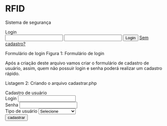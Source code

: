 # RFID
Sistema de segurança
<html>
    <head>
        <title></title>
        <meta http-equiv="Content-Type" content="text/html; charset=UTF-8">
    </head>
    <body>
        <div>
            Login
        </div>
        <form action="controle.php" method="post">
            <input type="text" name="login" value="" />
            <input type="password" name="senha" value="" />
            <input type="submit" name="enviar" value="Login"/>
            <a href="cadastrar.php">Sem cadastro?</a>
        </form>
    </body>
</html>
Formulário de login
Figura 1: Formulário de login

Após a criação deste arquivo vamos criar o formulário de cadastro de usuário, assim, quem não possuir login e senha poderá realizar um cadastro rápido.

Listagem 2: Criando o arquivo cadastrar.php

<html>
    <head>
        <title></title>
        <meta http-equiv="Content-Type" content="text/html; charset=UTF-8">
    </head>
    <body>
        <div>
            Cadastro de usuário
        </div>
        <form action="controle.php" method="post">
            <label>Login</label>
            <input type="text" name="login" value="" /><br />
            <label>Senha</label>
            <input type="password" name="senha" value="" /><br />
            <label>Tipo de usuário</label>
            <select name="tipo_usuario">
                <option value="">Selecione</option>
                <option value="1">Usuario Comum</option>
                <option value="2">Administrador</option>
            </select><br />
            <input type="submit" name="cadastrar" value="cadastrar"/>
        </form>
    </body>
</html>
